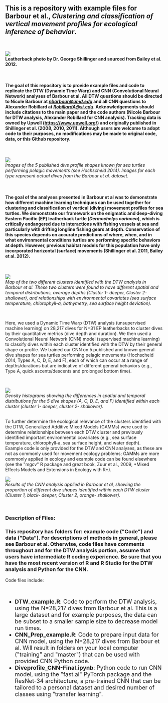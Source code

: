 ## This is a repository with example files for Barbour et al., *Clustering and classification of vertical movement profiles for ecological inference of behavior*.
<br>

![](Images/Bailey2012b_leatherback_GL.PNG)
<br>
**Leatherback photo by Dr. George Shillinger and sourced from Bailey et al. 2012.**

<br>

#### The goal of this repository is to provide example files and code to replicate the DTW (Dynamic Time Warp) and CNN (Convolutional Neural Network) analyses of Barbour et al. All DTW questions should be directed to Nicole Barbour at *nbarbour@umd.edu* and all CNN questions to Alexander Robillard at *RobillardA@si.edu*. Acknowledgements should include citations to the main paper and the code authors (Nicole Barbour for DTW analysis, Alexander Robillard for CNN analysis). Tracking data is owned by Upwell (https://www.upwell.org/) and originally published in Shillinger et al. (2008, 2010, 2011). Although users are welcome to adopt code to their purposes, no modifications may be made to original code, data, or this Github repository.
<br> 

![](Images/DiveShapes.PNG)
<br>
*Images of the 5 published dive profile shapes known for sea turtles performing pelagic movements (see Hochscheid 2014). Images for each type represent actual dives from the Barbour et al. dataset.*

<br>

#### The goal of the analyses presented in Barbour et al was to demonstrate how different machine learning techniques can be used together for clustering and classification of vertical (diving) movement profiles for sea turtles. We demonstrate our framework on the enigmatic and deep-diving Eastern Pacific (EP) leatherback turtle (*Dermochelys coriacea*), which is critically endangered due to interactions with fishing vessels at sea and particularly with drifting longline fishing gears at depth. Conservation of this species depends on accurate predictions of where, when, and in what environmental conditions turtles are performing specific behaviors at depth. However, previous habitat models for this population have only incorporated horizontal (surface) movements (Shillinger et al. 2011, Bailey et al. 2012). 
<br>

![](Images/ClusterMap.PNG)
<br>
*Map of the two different clusters identified with the DTW analysis in Barbour et al. These two clusters were found to have different spatial and temporal distributions, average depths (Cluster 1- deeper, Cluster 2- shallower), and relationships with environmental covariates (sea surface temperature, chlorophyll-a, bathymetry, sea surface height deviation).*

<br>

Here, we used a Dynamic Time Warp (DTW) analysis (unsupervised machine learning) on 28,217 dives for N=31 EP leatherbacks to cluster dives by their quantitative metrics (dive depth and duration). We then used a Convolutional Neural Network (CNN) model (supervised machine learning) to classify dives within each cluster identified with the DTW by their general shape or profile. We trained our CNN on 5 published and known general dive shapes for sea turtles performing pelagic movements (Hochscheid 2014, Types A, C, D, E, and F), each of which can occur at a range of depths/durations but are indicative of different general behaviors (e.g., Type A, quick ascents/descents and prolonged bottom time). 

<br>

![](Images/Histograms_Shapes.png)
<br>
*Density histograms showing the differences in spatial and temporal distributions for the 5 dive shapes (A, C, D, E, and F) identified within each cluster (cluster 1- deeper, cluster 2- shallower).*

<br>
To further determine the ecological relevance of the clusters identified with the DTW, Generalized Additive Mixed Models (GAMMs) were used to determine relationships between each DTW cluster and previously identified important environmental covariates (e.g., sea surface temperature, chlorophyll-a, sea surface height, and water depth). 
<br>
Example code is only provided for the DTW and CNN analyses, as these are not as commonly used for movement ecology problems; GAMMs are more commonly applied in ecology and example code can be found elsewhere (see the "mgcv" R package and great book, Zuur et al., 2009, *Mixed Effects Models and Extensions in Ecology with R*). 
<br>

![](Images/ShapeProportions.PNG)
<br>
*Results of the CNN analysis applied in Barbour et al, showing the proportion of different dive shapes identified within each DTW cluster (Cluster 1, black- deeper, Cluster 2, orange- shallower).*

<br>

### Description of Files:

### This repository has folders for: example code ("Code") and data ("Data"). For descriptions of methods in general, please see Barbour et al. Otherwise, code files have comments throughout and for the DTW analysis portion, assume that users have intermediate R coding experience. Be sure that you have the most recent version of R and R Studio for the DTW analysis and Python for the CNN. 

Code files include:

<br>

 <font size="4"> 
 
  * **DTW_example.R**: Code to perform the DTW analysis, using the N=28,217 dives from Barbour et al. This is a large dataset and for example purposes, the data can be subset to a smaller sample size to decrease model run times.  
  * **CNN_Prep_example.R**: Code to prepare input data for CNN model, using the N=28,217 dives from Barbour et al. Will result in folders on your local computer ("training" and "master") that can be used with provided CNN Python code.
  * **Diveprofile_CNN-Final.ipynb**: Python code to run CNN model, using the "fast.ai" PyTorch package and the ResNet-34 architecture, a pre-trained CNN that can be tailored to a personal dataset and desired number of classes using "transfer learning".
  
  </font>

<br>





